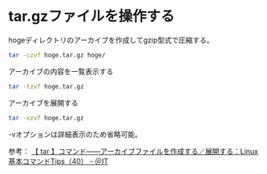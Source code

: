 # tar.gzファイルを操作する

hogeディレクトリのアーカイブを作成してgzip型式で圧縮する。

```bash
tar -czvf hoge.tar.gz hoge/
```

アーカイブの内容を一覧表示する

```bash
tar -tzvf hoge.tar.gz
```

アーカイブを展開する

```bash
tar -xzvf hoge.tar.gz
```

-vオプションは詳細表示のため省略可能。

参考：
[【 tar 】コマンド――アーカイブファイルを作成する／展開する：Linux基本コマンドTips（40） - ＠IT](https://atmarkit.itmedia.co.jp/ait/articles/1608/15/news015.html)
